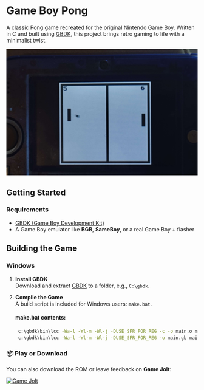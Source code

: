 # Game Boy Pong

A classic Pong game recreated for the original Nintendo Game Boy. Written in C and built using [GBDK](https://github.com/gbdk-2020/gbdk-2020), this project brings retro gaming to life with a minimalist twist.

<p align="center">
  <img src="images/IMG_20250507_050652.jpg" alt="Game Boy Pong Screenshot" width="550"/>
</p>

## Getting Started

### Requirements

- [GBDK (Game Boy Development Kit)](https://github.com/gbdk-2020/gbdk-2020)
- A Game Boy emulator like **BGB**, **SameBoy**, or a real Game Boy + flasher

## Building the Game
### Windows

1. **Install GBDK**  
   Download and extract [GBDK](https://github.com/gbdk-2020/gbdk-2020/releases) to a folder, e.g., `C:\gbdk`.

2. **Compile the Game**  
   A build script is included for Windows users: `make.bat`.

   #### make.bat contents:
   ```bat
    c:\gbdk\bin\lcc -Wa-l -Wl-m -Wl-j -DUSE_SFR_FOR_REG -c -o main.o main.c
    c:\gbdk\bin\lcc -Wa-l -Wl-m -Wl-j -DUSE_SFR_FOR_REG -o main.gb main.o

### 📦 Play or Download

You can also download the ROM or leave feedback on **Game Jolt**:

[![Game Jolt](https://img.shields.io/badge/Game%20Jolt-Play%20Now-yellowgreen?logo=gamejolt)](https://gamejolt.com/games/pong_gameboy/502976)
